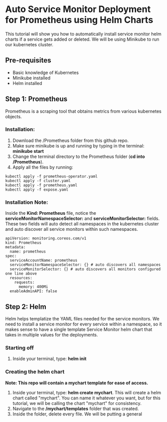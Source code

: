 # Auto Service Monitor Deployment for Prometheus using Helm Charts

This tutorial will show you how to automatically install service monitor helm charts if a service gets added or deleted. We will be using Minikube to run our kubernetes cluster. 

## Pre-requisites
- Basic knowledge of Kubernetes
- Minikube installed
- Helm installed

## Step 1: Prometheus
Prometheus is a scraping tool that obtains metrics from various kubernetes objects. 
### Installation:
1. Download the /Prometheus folder from this github repo.
2. Make sure minikube is up and running by typing in the terminal: **minikube start** 
3. Change the terminal directory to the Prometheus folder (**cd into /Prometheus**).
4. Apply all the files by running: 
```
kubectl apply -f prometheus-operator.yaml
kubectl apply -f cluster.yaml
kubectl apply -f prometheus.yaml
kubectl apply -f expose.yaml
```

### Installation Note:
Inside the **Kind: Prometheus** file, notice the **serviceMonitorNamespaceSelector:** and **serviceMonitorSelector:** fields. These two fields will auto detect all namespaces in the kubernetes cluster and auto discover all service monitors within such namespaces.

```
apiVersion: monitoring.coreos.com/v1
kind: Prometheus
metadata:
  name: prometheus
spec:
  serviceAccountName: prometheus
  serviceMonitorNamespaceSelector: {} # auto discovers all namespaces
  serviceMonitorSelector: {} # auto discovers all monitors configured one line above
  resources:
    requests:
      memory: 400Mi
  enableAdminAPI: false
```

## Step 2: Helm
Helm helps templatize the YAML files needed for the service monitors. We need to install a service monitor for every service within a namespace, so it makes sense to have a single template Service Monitor helm chart that takes in multiple values for the deployments.

### Starting off
1. Inside your terminal, type: **helm init**

### Creating the helm chart
**Note: This repo will contain a mychart template for ease of access.**
1. Inside your terminal, type: **helm create mychart**. This will create a helm chart called "mychart". You can name it whatever you want, but for this tutorial, we will be calling the chart "mychart" for consistency.
2. Navigate to the **/mychart/templates** folder that was created. 
3. Inside the folder, delete every file. We will be putting a general 

